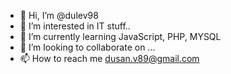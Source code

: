 - 👋 Hi, I’m @dulev98
- 👀 I’m interested in IT stuff..
- 🌱 I’m currently learning JavaScript, PHP, MYSQL
- 💞️ I’m looking to collaborate on ...
- 📫 How to reach me dusan.v89@gmail.com

<!---
dulev98/dulev98 is a ✨ special ✨ repository because its `README.md` (this file) appears on your GitHub profile.
You can click the Preview link to take a look at your changes.
--->
